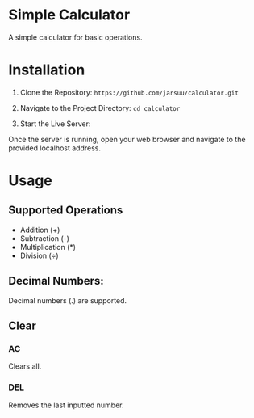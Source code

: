 # Simple Calculator
A simple calculator for basic operations.

# Installation
1. Clone the Repository:
```https://github.com/jarsuu/calculator.git```

2. Navigate to the Project Directory:
```cd calculator```

4. Start the Live Server:

Once the server is running, open your web browser and navigate to the provided localhost address.

# Usage
## Supported Operations
- Addition (+)
- Subtraction (-)
- Multiplication (*)
- Division (÷)

## Decimal Numbers:
Decimal numbers (.) are supported.
 
## Clear
### AC
Clears all.

### DEL
Removes the last inputted number.